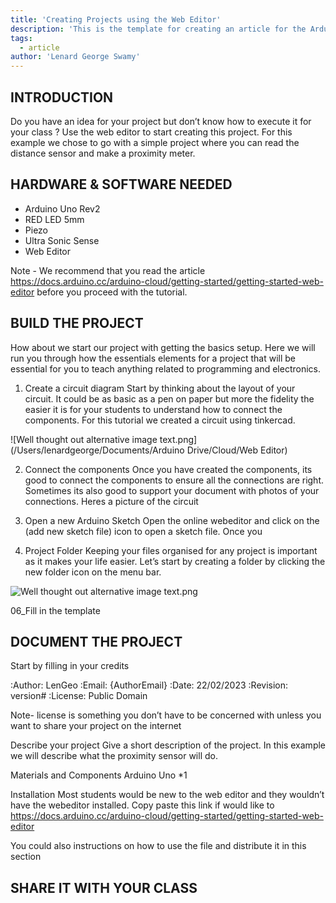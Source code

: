 ```yaml
---
title: 'Creating Projects using the Web Editor'
description: 'This is the template for creating an article for the Arduino Documentation website.'
tags: 
  - article
author: 'Lenard George Swamy'
---
```


## INTRODUCTION 

Do you have an idea for your project but don’t know how to execute it for your class ? Use the web editor to start creating this project. For this example we chose to go with a simple project where you can read the distance sensor and make a proximity meter. 

## HARDWARE & SOFTWARE NEEDED 
- Arduino Uno Rev2 
- RED LED 5mm 
- Piezo 
- Ultra Sonic Sense 
- Web Editor 

Note - We recommend that you read the article https://docs.arduino.cc/arduino-cloud/getting-started/getting-started-web-editor before you proceed with the tutorial. 

## BUILD THE PROJECT 
How about we start our project with getting the basics setup. Here we will run you through how the essentials elements for a project that will be essential for you to teach anything related to programming and electronics.

01. Create a circuit diagram
Start by thinking about the layout of your circuit. It could be as basic as a pen on paper but more the fidelity the easier it is for your students to understand how to connect the components. For this tutorial we created a circuit using tinkercad. 

![Well thought out alternative image text.png](/Users/lenardgeorge/Documents/Arduino Drive/Cloud/Web Editor)

02. Connect the components 
Once you have created the components, its good to connect the components to ensure all the connections are right. Sometimes its also good to support your document with photos of your connections. Heres a picture of the circuit

03. Open a new Arduino Sketch 
Open the online webeditor and click on the (add new sketch file) icon to open a sketch file. Once you  

02. Project Folder 
Keeping your files organised for any project is important as it makes your life easier. Let’s start by creating a folder by clicking the new folder icon on the menu bar.

![Well thought out alternative image text.png]()

06_Fill in the template 

## DOCUMENT THE PROJECT 
Start by filling in your credits 


:Author: LenGeo
:Email: {AuthorEmail}
:Date: 22/02/2023
:Revision: version#
:License: Public Domain

Note- license is something you don’t have to be concerned with unless you want to share your project on the internet 

Describe your project
Give a short description of the project. In this example we will describe what the proximity sensor will do. 

Materials and Components 
Arduino Uno *1 


Installation 
Most students would be new to the web editor and they wouldn’t have the webeditor installed. Copy paste this link if would like to 
https://docs.arduino.cc/arduino-cloud/getting-started/getting-started-web-editor



You could also instructions on how to use the file and distribute it in this section 

## SHARE IT WITH YOUR CLASS 




 


